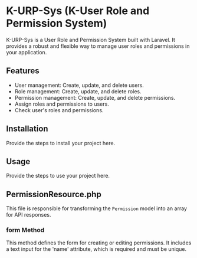 
# K-URP-Sys (K-User Role and Permission System)

K-URP-Sys is a User Role and Permission System built with Laravel. It provides a robust and flexible way to manage user roles and permissions in your application.

## Features

- User management: Create, update, and delete users.
- Role management: Create, update, and delete roles.
- Permission management: Create, update, and delete permissions.
- Assign roles and permissions to users.
- Check user's roles and permissions.

## Installation

Provide the steps to install your project here.

## Usage

Provide the steps to use your project here.

## PermissionResource.php

This file is responsible for transforming the `Permission` model into an array for API responses.

### form Method

This method defines the form for creating or editing permissions. It includes a text input for the 'name' attribute, which is required and must be unique.
